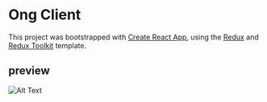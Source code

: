 # Ong Client

This project was bootstrapped with [Create React App](https://github.com/facebook/create-react-app), using the [Redux](https://redux.js.org/) and [Redux Toolkit](https://redux-toolkit.js.org/) template.

## preview
![Alt Text](https://i.ibb.co/rdC5h7f/ong.png)

